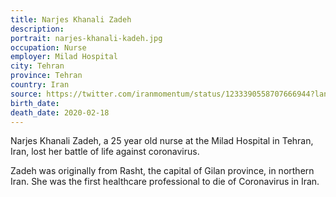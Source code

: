 ```yaml
---
title: Narjes Khanali Zadeh
description: 
portrait: narjes-khanali-kadeh.jpg
occupation: Nurse
employer: Milad Hospital
city: Tehran
province: Tehran
country: Iran
source: https://twitter.com/iranmomentum/status/1233390558707666944?lang=en, https://www.facebook.com/permalink.php?, https://twitter.com/irannw/status/1232666482338779139?lang=enid=102118224771166&story_fbid=102184081431247
birth_date: 
death_date: 2020-02-18
---
```


Narjes Khanali Zadeh, a 25 year old nurse at the Milad Hospital in Tehran, Iran, lost her battle of life against coronavirus.

Zadeh was originally from Rasht, the capital of Gilan province, in northern Iran. She was the first healthcare professional to die of Coronavirus in Iran.
